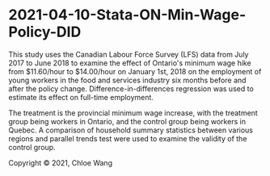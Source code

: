 # 2021-04-10-Stata-ON-Min-Wage-Policy-DID
This study uses the Canadian Labour Force Survey (LFS) data from July 2017 to June 2018 to examine the effect of Ontario's minimum wage hike from $11.60/hour to $14.00/hour on January 1st, 2018 on the employment of young workers in the food and services industry six months before and after the policy change. Difference-in-differences regression was used to estimate its effect on full-time employment. 

The treatment is the provincial minimum wage increase, with the treatment group being workers in Ontario, and the control group being workers in Quebec. A comparison of household summary statistics between various regions and parallel trends test were used to examine the validity of the control group.

Copyright © 2021, Chloe Wang
